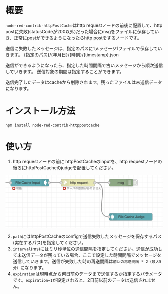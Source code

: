 # 概要
`node-red-contrib-httpPostCache`はhttp requestノードの前後に配置して、http postに失敗(statusCodeが200以外)だった場合にmsgをファイルに保存していき、正常にpostができるようになったらhttp postをするノードです。

送信に失敗したメッセージは、指定のパスに1メッセージ1ファイルで保存していきます。
{指定のパス}/{年月日}/{時刻}/{timestamp}.json

送信ができるようになったら、指定した時間間隔で古いメッセージから順次送信していきます。
送信対象の期間は指定することができます。

送信完了したデータはcacheから削除されます。残ったファイルは未送信データになります。

# インストール方法

```
npm install node-red-contrib-httppostcache

```

# 使い方

1. http requestノードの前に httpPostCacheのinputを、http requestノードの後ろにhttpPostCacheのjudgeを配置してください。

![example](document/example1.png)

2. `path`にはhttpPostCacheのconfigで送信失敗したメッセージを保存するパス(実在するパス)を指定してください。
3. `interval`(ms)にはミリ秒単位の送信間隔を指定してください。送信が成功して未送信データが残っている場合、ここで設定した時間間隔でメッセージを送信していきます。送信が失敗した時の再送間隔は`前回の再送間隔 * 2（最大5分）`になります。
4. `expiration`は現時点から何日前のデータまで送信するか指定するパラメータです。`expiration=1`が設定されると、2日前以前のデータは送信されません。

